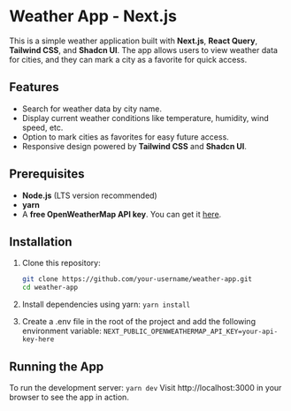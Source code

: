 # Weather App - Next.js

This is a simple weather application built with **Next.js**, **React Query**, **Tailwind CSS**, and **Shadcn UI**. The app allows users to view weather data for cities, and they can mark a city as a favorite for quick access.

## Features

- Search for weather data by city name.
- Display current weather conditions like temperature, humidity, wind speed, etc.
- Option to mark cities as favorites for easy future access.
- Responsive design powered by **Tailwind CSS** and **Shadcn UI**.

## Prerequisites

- **Node.js** (LTS version recommended)
- **yarn**
- A **free OpenWeatherMap API key**. You can get it [here](https://openweathermap.org/).

## Installation

1. Clone this repository:

   ```bash
   git clone https://github.com/your-username/weather-app.git
   cd weather-app
   ```

2. Install dependencies using yarn:
   `yarn install`

3. Create a .env file in the root of the project and add the following environment variable:
   `NEXT_PUBLIC_OPENWEATHERMAP_API_KEY=your-api-key-here`

## Running the App

To run the development server:
`yarn dev`
Visit http://localhost:3000 in your browser to see the app in action.

